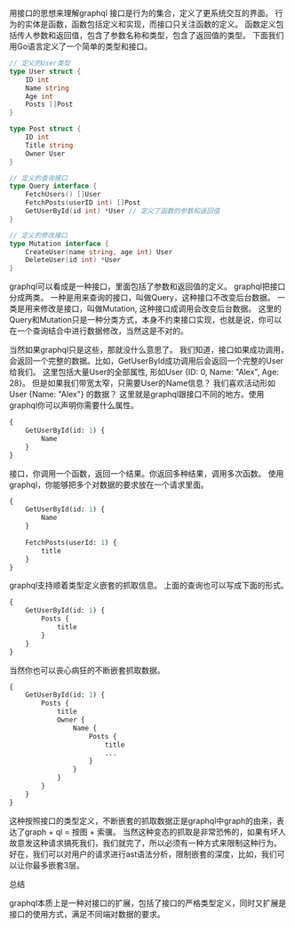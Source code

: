 用接口的思想来理解graphql
接口是行为的集合，定义了更系统交互的界面。
行为的实体是函数，函数包括定义和实现，而接口只关注函数的定义。
函数定义包括传人参数和返回值，包含了参数名称和类型，包含了返回值的类型。
下面我们用Go语言定义了一个简单的类型和接口。
```go
// 定义的User类型
type User struct {
    ID int
    Name string
    Age int
    Posts []Post
}

type Post struct {
    ID int 
    Title string
    Owner User
}

// 定义的查询接口
type Query interface {
    FetchUsers() []User
    FetchPosts(userID int) []Post
    GetUserById(id int) *User // 定义了函数的参数和返回值
}

// 定义的修改接口
type Mutation interface {
    CreateUser(name string, age int) User
    DeleteUser(id int) *User
}
```

graphql可以看成是一种接口，里面包括了参数和返回值的定义。
graphql把接口分成两类。
一种是用来查询的接口，叫做Query，这种接口不改变后台数据。
一类是用来修改是接口，叫做Mutation, 这种接口成调用会改变后台数据。
这里的Query和Mutation只是一种分类方式，本身不约束接口实现，也就是说，你可以在一个查询结合中进行数据修改，当然这是不对的。

当然如果graphql只是这些，那就没什么意思了。
我们知道，接口如果成功调用，会返回一个完整的数据。比如，GetUserById成功调用后会返回一个完整的User给我们。
这里包括大量User的全部属性, 形如User {ID: 0, Name: "Alex", Age: 28}。
但是如果我们带宽太窄，只需要User的Name信息？
我们喜欢活动形如 User {Name: "Alex"} 的数据？
这里就是graphql跟接口不同的地方。使用graphql你可以声明你需要什么属性。
```graphql
{
    GetUserById(id: 1) {
        Name
    }
}
```
接口，你调用一个函数，返回一个结果。你返回多种结果，调用多次函数。
使用graphql，你能够把多个对数据的要求放在一个请求里面。
```graphql
{
    GetUserById(id: 1) {
        Name
    }
    
    FetchPosts(userId: 1) {
        title
    }
}
```
graphql支持顺着类型定义嵌套的抓取信息。
上面的查询也可以写成下面的形式。
```graphql
{
    GetUserById(id: 1) {
        Posts {
            title
        }
    }
}
```
当然你也可以丧心病狂的不断嵌套抓取数据。
```graphql
{
    GetUserById(id: 1) {
        Posts {
            title
            Owner {
                Name {
                    Posts {
                        title
                        ...
                    }
                }
            }
        }
    }
}
```
这种按照接口的类型定义，不断嵌套的抓取数据正是graphql中graph的由来，表达了graph + ql = 按图 + 索骥。
当然这种变态的抓取是非常恐怖的，如果有坏人故意发这种请求搞死我们，我们就完了，所以必须有一种方式来限制这种行为。
好在，我们可以对用户的请求进行ast语法分析，限制嵌套的深度，比如，我们可以让你最多嵌套3层。


总结

graphql本质上是一种对接口的扩展，包括了接口的严格类型定义，同时又扩展是接口的使用方式，满足不同端对数据的要求。
